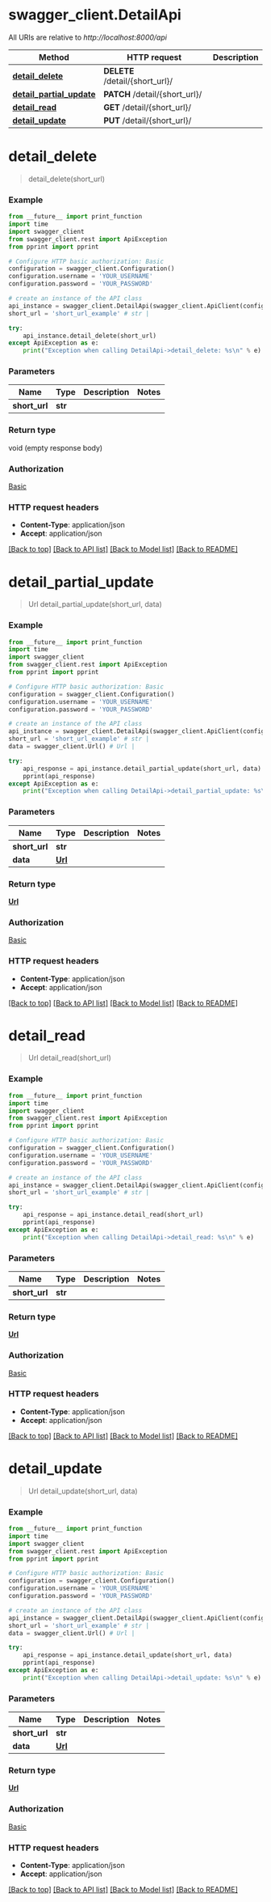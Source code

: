 # swagger_client.DetailApi

All URIs are relative to *http://localhost:8000/api*

Method | HTTP request | Description
------------- | ------------- | -------------
[**detail_delete**](DetailApi.md#detail_delete) | **DELETE** /detail/{short_url}/ | 
[**detail_partial_update**](DetailApi.md#detail_partial_update) | **PATCH** /detail/{short_url}/ | 
[**detail_read**](DetailApi.md#detail_read) | **GET** /detail/{short_url}/ | 
[**detail_update**](DetailApi.md#detail_update) | **PUT** /detail/{short_url}/ | 


# **detail_delete**
> detail_delete(short_url)





### Example
```python
from __future__ import print_function
import time
import swagger_client
from swagger_client.rest import ApiException
from pprint import pprint

# Configure HTTP basic authorization: Basic
configuration = swagger_client.Configuration()
configuration.username = 'YOUR_USERNAME'
configuration.password = 'YOUR_PASSWORD'

# create an instance of the API class
api_instance = swagger_client.DetailApi(swagger_client.ApiClient(configuration))
short_url = 'short_url_example' # str | 

try:
    api_instance.detail_delete(short_url)
except ApiException as e:
    print("Exception when calling DetailApi->detail_delete: %s\n" % e)
```

### Parameters

Name | Type | Description  | Notes
------------- | ------------- | ------------- | -------------
 **short_url** | **str**|  | 

### Return type

void (empty response body)

### Authorization

[Basic](../README.md#Basic)

### HTTP request headers

 - **Content-Type**: application/json
 - **Accept**: application/json

[[Back to top]](#) [[Back to API list]](../README.md#documentation-for-api-endpoints) [[Back to Model list]](../README.md#documentation-for-models) [[Back to README]](../README.md)

# **detail_partial_update**
> Url detail_partial_update(short_url, data)





### Example
```python
from __future__ import print_function
import time
import swagger_client
from swagger_client.rest import ApiException
from pprint import pprint

# Configure HTTP basic authorization: Basic
configuration = swagger_client.Configuration()
configuration.username = 'YOUR_USERNAME'
configuration.password = 'YOUR_PASSWORD'

# create an instance of the API class
api_instance = swagger_client.DetailApi(swagger_client.ApiClient(configuration))
short_url = 'short_url_example' # str | 
data = swagger_client.Url() # Url | 

try:
    api_response = api_instance.detail_partial_update(short_url, data)
    pprint(api_response)
except ApiException as e:
    print("Exception when calling DetailApi->detail_partial_update: %s\n" % e)
```

### Parameters

Name | Type | Description  | Notes
------------- | ------------- | ------------- | -------------
 **short_url** | **str**|  | 
 **data** | [**Url**](Url.md)|  | 

### Return type

[**Url**](Url.md)

### Authorization

[Basic](../README.md#Basic)

### HTTP request headers

 - **Content-Type**: application/json
 - **Accept**: application/json

[[Back to top]](#) [[Back to API list]](../README.md#documentation-for-api-endpoints) [[Back to Model list]](../README.md#documentation-for-models) [[Back to README]](../README.md)

# **detail_read**
> Url detail_read(short_url)





### Example
```python
from __future__ import print_function
import time
import swagger_client
from swagger_client.rest import ApiException
from pprint import pprint

# Configure HTTP basic authorization: Basic
configuration = swagger_client.Configuration()
configuration.username = 'YOUR_USERNAME'
configuration.password = 'YOUR_PASSWORD'

# create an instance of the API class
api_instance = swagger_client.DetailApi(swagger_client.ApiClient(configuration))
short_url = 'short_url_example' # str | 

try:
    api_response = api_instance.detail_read(short_url)
    pprint(api_response)
except ApiException as e:
    print("Exception when calling DetailApi->detail_read: %s\n" % e)
```

### Parameters

Name | Type | Description  | Notes
------------- | ------------- | ------------- | -------------
 **short_url** | **str**|  | 

### Return type

[**Url**](Url.md)

### Authorization

[Basic](../README.md#Basic)

### HTTP request headers

 - **Content-Type**: application/json
 - **Accept**: application/json

[[Back to top]](#) [[Back to API list]](../README.md#documentation-for-api-endpoints) [[Back to Model list]](../README.md#documentation-for-models) [[Back to README]](../README.md)

# **detail_update**
> Url detail_update(short_url, data)





### Example
```python
from __future__ import print_function
import time
import swagger_client
from swagger_client.rest import ApiException
from pprint import pprint

# Configure HTTP basic authorization: Basic
configuration = swagger_client.Configuration()
configuration.username = 'YOUR_USERNAME'
configuration.password = 'YOUR_PASSWORD'

# create an instance of the API class
api_instance = swagger_client.DetailApi(swagger_client.ApiClient(configuration))
short_url = 'short_url_example' # str | 
data = swagger_client.Url() # Url | 

try:
    api_response = api_instance.detail_update(short_url, data)
    pprint(api_response)
except ApiException as e:
    print("Exception when calling DetailApi->detail_update: %s\n" % e)
```

### Parameters

Name | Type | Description  | Notes
------------- | ------------- | ------------- | -------------
 **short_url** | **str**|  | 
 **data** | [**Url**](Url.md)|  | 

### Return type

[**Url**](Url.md)

### Authorization

[Basic](../README.md#Basic)

### HTTP request headers

 - **Content-Type**: application/json
 - **Accept**: application/json

[[Back to top]](#) [[Back to API list]](../README.md#documentation-for-api-endpoints) [[Back to Model list]](../README.md#documentation-for-models) [[Back to README]](../README.md)

